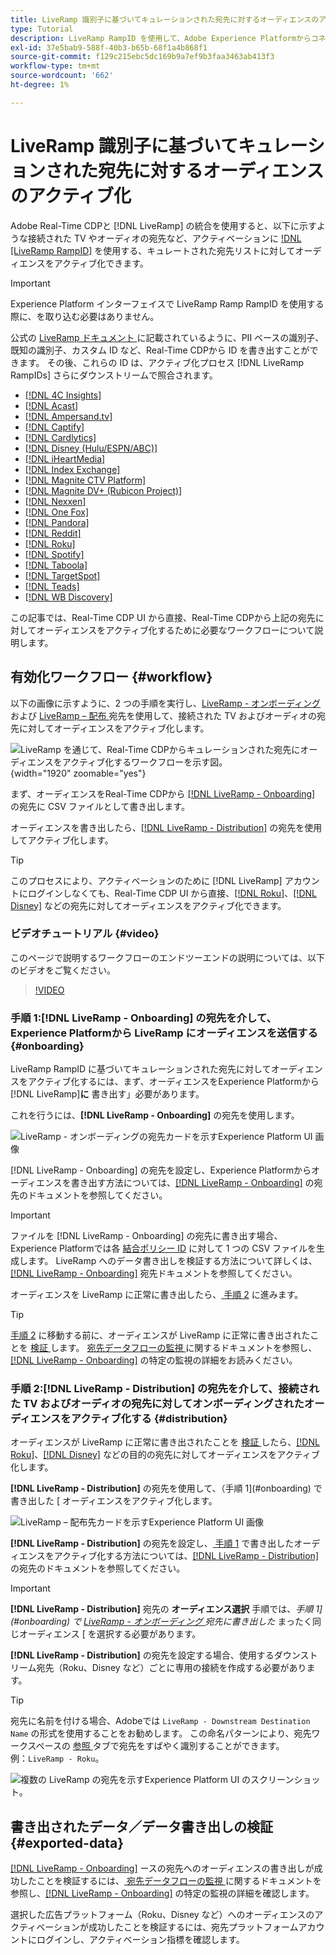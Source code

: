 ```yaml
---
title: LiveRamp 識別子に基づいてキュレーションされた宛先に対するオーディエンスのアクティブ化
type: Tutorial
description: LiveRamp RampID を使用して、Adobe Experience Platformからコネクテッドな TV やオーディオの宛先へのオーディエンスやその他の統合機能をアクティブ化する方法について説明します。
exl-id: 37e5bab9-588f-40b3-b65b-68f1a4b868f1
source-git-commit: f129c215ebc5dc169b9a7ef9b3faa3463ab413f3
workflow-type: tm+mt
source-wordcount: '662'
ht-degree: 1%

---
```


# LiveRamp 識別子に基づいてキュレーションされた宛先に対するオーディエンスのアクティブ化

Adobe Real-Time CDPと [!DNL LiveRamp] の統合を使用すると、以下に示すような接続された TV やオーディオの宛先など、アクティベーションに [!DNL [LiveRamp RampID]](https://docs.liveramp.com/connect/en/interpreting-rampid,-liveramp-s-people-based-identifier.html) を使用する、キュレートされた宛先リストに対してオーディエンスをアクティブ化できます。

>[!IMPORTANT]
>
>Experience Platform インターフェイスで LiveRamp Ramp RampID を使用する際に、を取り込む必要はありません。
>
> 公式の [LiveRamp ドキュメント ](https://docs.liveramp.com/connect/en/identity-and-identifier-terms-and-concepts.html#known-identifiers) に記載されているように、PII ベースの識別子、既知の識別子、カスタム ID など、Real-Time CDPから ID を書き出すことができます。 その後、これらの ID は、アクティブ化プロセス [!DNL LiveRamp RampIDs] さらにダウンストリームで照合されます。


* [[!DNL 4C Insights]](#insights)
* [[!DNL Acast]](#acast)
* [[!DNL Ampersand.tv]](#ampersand-tv)
* [[!DNL Captify]](#captify)
* [[!DNL Cardlytics]](#cardlytics)
* [[!DNL Disney (Hulu/ESPN/ABC)]](#disney)
* [[!DNL iHeartMedia]](#iheartmedia)
* [[!DNL Index Exchange]](#index-exchange)
* [[!DNL Magnite CTV Platform]](#magnite)
* [[!DNL Magnite DV+ (Rubicon Project)]](#magnite-dv)
* [[!DNL Nexxen]](#nexxen)
* [[!DNL One Fox]](#fox)
* [[!DNL Pandora]](#pandora)
* [[!DNL Reddit]](#reddit)
* [[!DNL Roku]](#roku)
* [[!DNL Spotify]](#spotify)
* [[!DNL Taboola]](#taboola)
* [[!DNL TargetSpot]](#targetspot)
* [[!DNL Teads]](#teads)
* [[!DNL WB Discovery]](#wb-discovery)

この記事では、Real-Time CDP UI から直接、Real-Time CDPから上記の宛先に対してオーディエンスをアクティブ化するために必要なワークフローについて説明します。

## 有効化ワークフロー {#workflow}

以下の画像に示すように、2 つの手順を実行し、[LiveRamp - オンボーディング ](../catalog/advertising/liveramp-onboarding.md) および [LiveRamp – 配布 ](../catalog/advertising/liveramp-distribution.md) 宛先を使用して、接続された TV およびオーディオの宛先に対してオーディエンスをアクティブ化します。

![LiveRamp を通じて、Real-Time CDPからキュレーションされた宛先にオーディエンスをアクティブ化するワークフローを示す図。](../assets/ui/activate-curated-destinations-liveramp/workflow-diagram.png){width="1920" zoomable="yes"}

まず、オーディエンスをReal-Time CDPから [[!DNL LiveRamp - Onboarding]](../catalog/advertising/liveramp-onboarding.md) の宛先に CSV ファイルとして書き出します。

オーディエンスを書き出したら、[[!DNL LiveRamp - Distribution]](../catalog/advertising/liveramp-distribution.md) の宛先を使用してアクティブ化します。

>[!TIP]
>
>このプロセスにより、アクティベーションのために [!DNL LiveRamp] アカウントにログインしなくても、Real-Time CDP UI から直接、[[!DNL Roku]](../catalog/advertising/liveramp-distribution.md#roku)、[[!DNL Disney]](../catalog/advertising/liveramp-distribution.md#disney) などの宛先に対してオーディエンスをアクティブ化できます。

### ビデオチュートリアル {#video}

このページで説明するワークフローのエンドツーエンドの説明については、以下のビデオをご覧ください。

>[!VIDEO](https://video.tv.adobe.com/v/3425367)

### 手順 1:[!DNL LiveRamp - Onboarding] の宛先を介して、Experience Platformから LiveRamp にオーディエンスを送信する {#onboarding}

LiveRamp RampID に基づいてキュレーションされた宛先に対してオーディエンスをアクティブ化するには、まず、オーディエンスをExperience Platformから [!DNL LiveRamp]**に** 書き出す」必要があります。

これを行うには、**[!DNL LiveRamp - Onboarding]** の宛先を使用します。

![LiveRamp - オンボーディングの宛先カードを示すExperience Platform UI 画像 ](../assets/ui/activate-curated-destinations-liveramp/liveramp-onboarding-catalog.png)

[!DNL LiveRamp - Onboarding] の宛先を設定し、Experience Platformからオーディエンスを書き出す方法については、[[!DNL LiveRamp - Onboarding]](../catalog/advertising/liveramp-onboarding.md) の宛先のドキュメントを参照してください。

>[!IMPORTANT]
>
>ファイルを [!DNL LiveRamp - Onboarding] の宛先に書き出す場合、Experience Platformでは各 [ 結合ポリシー ID](../../profile/merge-policies/overview.md) に対して 1 つの CSV ファイルを生成します。 LiveRamp へのデータ書き出しを検証する方法について詳しくは、[[!DNL LiveRamp - Onboarding]](../catalog/advertising/liveramp-onboarding.md) 宛先ドキュメントを参照してください。


オーディエンスを LiveRamp に正常に書き出したら、[ 手順 2](#distribution) に進みます。

>[!TIP]
>
>[ 手順 2](#distribution) に移動する前に、オーディエンスが LiveRamp に正常に書き出されたことを [ 検証 ](../catalog/advertising/liveramp-onboarding.md#exported-data) します。 [ 宛先データフローの監視 ](../../dataflows/ui/monitor-destinations.md#dataflow-runs-for-batch-destinations) に関するドキュメントを参照し、[[!DNL LiveRamp - Onboarding]](../catalog/advertising/liveramp-onboarding.md#exported-data) の特定の監視の詳細をお読みください。

### 手順 2:[!DNL LiveRamp - Distribution] の宛先を介して、接続された TV およびオーディオの宛先に対してオンボーディングされたオーディエンスをアクティブ化する {#distribution}

オーディエンスが LiveRamp に正常に書き出されたことを [ 検証 ](../catalog/advertising/liveramp-onboarding.md#exported-data) したら、[[!DNL Roku]](../catalog/advertising/liveramp-distribution.md#roku)、[[!DNL Disney]](../catalog/advertising/liveramp-distribution.md#disney) などの目的の宛先に対してオーディエンスをアクティブ化します。

**[!DNL LiveRamp - Distribution]** の宛先を使用して、（手順 1](#onboarding) で書き出した [ オーディエンスをアクティブ化します。

![LiveRamp – 配布先カードを示すExperience Platform UI 画像 ](../assets/ui/activate-curated-destinations-liveramp/liveramp-distribution-catalog.png)

**[!DNL LiveRamp - Distribution]** の宛先を設定し、[ 手順 1](#onboarding) で書き出したオーディエンスをアクティブ化する方法については、[[!DNL LiveRamp - Distribution]](../catalog/advertising/liveramp-distribution.md) の宛先のドキュメントを参照してください。

>[!IMPORTANT]
>
>**[!DNL LiveRamp - Distribution]** 宛先の **オーディエンス選択** 手順では、*手順 1](#onboarding) で [LiveRamp - オンボーディング ](../catalog/advertising/liveramp-onboarding.md) 宛先に書き出した* まったく同じオーディエンス [ を選択する必要があります。

**[!DNL LiveRamp - Distribution]** の宛先を設定する場合、使用するダウンストリーム宛先（Roku、Disney など）ごとに専用の接続を作成する必要があります。

>[!TIP]
>
>宛先に名前を付ける場合、Adobeでは `LiveRamp - Downstream Destination Name` の形式を使用することをお勧めします。 この命名パターンにより、宛先ワークスペースの [ 参照 ](../ui/destinations-workspace.md#browse) タブで宛先をすばやく識別することができます。
><br>
>例：`LiveRamp - Roku`。

![ 複数の LiveRamp の宛先を示すExperience Platform UI のスクリーンショット。](../assets/ui/activate-curated-destinations-liveramp/liveramp-naming.png)

## 書き出されたデータ／データ書き出しの検証 {#exported-data}

[[!DNL LiveRamp - Onboarding]](../catalog/advertising/liveramp-onboarding.md) ースの宛先へのオーディエンスの書き出しが成功したことを検証するには、[ 宛先データフローの監視 ](../../dataflows/ui/monitor-destinations.md#dataflow-runs-for-batch-destinations) に関するドキュメントを参照し、[[!DNL LiveRamp - Onboarding]](../catalog/advertising/liveramp-onboarding.md#exported-data) の特定の監視の詳細を確認します。

選択した広告プラットフォーム（Roku、Disney など）へのオーディエンスのアクティベーションが成功したことを検証するには、宛先プラットフォームアカウントにログインし、アクティベーション指標を確認します。
